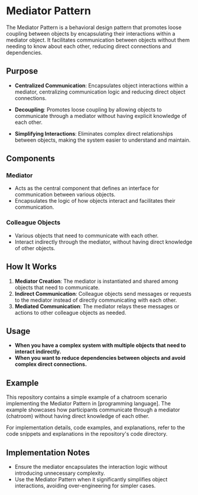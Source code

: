 # Mediator Pattern

The Mediator Pattern is a behavioral design pattern that promotes loose coupling between objects by encapsulating their interactions within a mediator object. It facilitates communication between objects without them needing to know about each other, reducing direct connections and dependencies.

## Purpose

- **Centralized Communication**: Encapsulates object interactions within a mediator, centralizing communication logic and reducing direct object connections.
  
- **Decoupling**: Promotes loose coupling by allowing objects to communicate through a mediator without having explicit knowledge of each other.

- **Simplifying Interactions**: Eliminates complex direct relationships between objects, making the system easier to understand and maintain.

## Components

### Mediator
- Acts as the central component that defines an interface for communication between various objects.
- Encapsulates the logic of how objects interact and facilitates their communication.

### Colleague Objects
- Various objects that need to communicate with each other.
- Interact indirectly through the mediator, without having direct knowledge of other objects.

## How It Works

1. **Mediator Creation**: The mediator is instantiated and shared among objects that need to communicate.
2. **Indirect Communication**: Colleague objects send messages or requests to the mediator instead of directly communicating with each other.
3. **Mediated Communication**: The mediator relays these messages or actions to other colleague objects as needed.

## Usage

- **When you have a complex system with multiple objects that need to interact indirectly.**
- **When you want to reduce dependencies between objects and avoid complex direct connections.**

## Example

This repository contains a simple example of a chatroom scenario implementing the Mediator Pattern in [programming language]. The example showcases how participants communicate through a mediator (chatroom) without having direct knowledge of each other.

For implementation details, code examples, and explanations, refer to the code snippets and explanations in the repository's code directory.

## Implementation Notes

- Ensure the mediator encapsulates the interaction logic without introducing unnecessary complexity.
- Use the Mediator Pattern when it significantly simplifies object interactions, avoiding over-engineering for simpler cases.